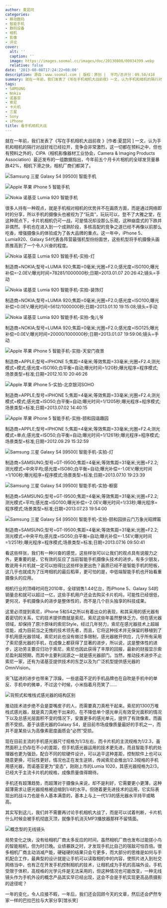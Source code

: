 ```yaml
---
author: 夏昆冈
categories:
- 移动数码
- 智能手机
- 数码设备
- 相机
- 影像
- 评论
cover:
  alt: ''
  caption: ''
  image: https://images.soomal.cc/images/doc/20130808/00034399.webp
  relative: false
date: '2013-08-08T17:24:22+08:00'
description: 源自：www.soomal.com | 版权：原创 |  平均/总评分：09.50/418
summary: 就在一年前，我们发表了《写在手机相机大战前夜》一文，认为手机和相机的隔行对战好戏已经拉开，竞争会非常激烈，这一切都在预料之中，但也有预料之外的，CIPA最近发布的一组数据指出，今年前五个月卡片相机的全球发货量暴跌42%，相机下滑之快，相机厂商们都哭了
tags:
- SAMSUNG
- Nokia
- 诺基亚
- 索尼
- 卡片机
- 三星
- Sony
- iPhone
title: 看手机相机大战
---
```


就在一年前，我们发表了《写在手机相机大战前夜 》[作者:夏昆冈 ]
一文，认为手机和相机的隔行对战好戏已经拉开，竞争会非常激烈，这一切都在预料之中，但也有预料之外的，CIPA（相机影像器材工业协会，Camera & Imaging Products Association）最近发布的一组数据指出，今年前五个月卡片相机的全球发货量暴跌42%，相机下滑之快，相机厂商们都哭了。

![Samsung 三星 Galaxy S4 [I9500] 智能手机](https://images.soomal.cc/images/doc/20130705/00033059.webp)




![Apple 苹果 iPhone 5 智能手机](https://images.soomal.cc/images/doc/20120927/00023205_01.webp)




![Nokia 诺基亚 Lumia 920 智能手机](https://images.soomal.cc/images/doc/20121227/00026041_01.webp)




很多人持有一种观点，就是手机相对相机的优势并不在画质方面，而是通过网络即时的分享，所以手机的摄像头也被视为了“玩具”，玩玩可以，登不了大雅之堂，在这种观点下，卡片机相机仍可一战，可是情况却没那么乐观，这种崩盘式的下跌并非偶然。手机也在进入到一个成熟阶段，多核高配的竞争之道已经不再像以前那么吃香，增强摄像头的体验成为了各大品牌的重点。这一年中，iPhone 5、Lumia920、Galaxy S4代表各阵营最强机型纷纷面世，这些机型将手机摄像头画质推高到了一个令人兴奋的程度。

![Nokia 诺基亚 Lumia 920 智能手机-实拍-灯](https://images.soomal.cc/images/doc/20130112/00026536.webp)

制造商=NOKIA;型号=LUMIA 920;焦距=0毫米;光圈=F2.0;感光度=ISO100;曝光补偿=-2.0EV;曝光时间=78281/1000000秒;日期=2013.01.07 20:26:42;镜头=手动


![Nokia 诺基亚 Lumia 920 智能手机-实拍-装饰灯](https://images.soomal.cc/images/doc/20130112/00026582_01.webp)

制造商=NOKIA;型号=LUMIA 920;焦距=0毫米;光圈=F2.0;感光度=ISO100;曝光补偿=0.0EV;曝光时间=5612/1000000秒;日期=2013.01.10 19:15:08;镜头=手动


![Nokia 诺基亚 Lumia 920 智能手机-实拍-兔儿爷](https://images.soomal.cc/images/doc/20130112/00026545_01.webp)

制造商=NOKIA;型号=LUMIA 920;焦距=0毫米;光圈=F2.0;感光度=ISO125;曝光补偿=0.0EV;曝光时间=20000/1000000秒;日期=2013.01.07 19:59:06;镜头=手动


![Apple 苹果 iPhone 5 智能手机-实拍-天安门夜景](https://images.soomal.cc/images/doc/20121022/00023765.webp)

制造商=APPLE;型号=IPHONE 5;焦距=4毫米;等效焦距=33毫米;光圈=F2.4;测光模式=模式;感光度=ISO160;白平衡=自动;曝光时间=1/20秒;曝光程序=程序模式;场景类型=标准;日期=2012.10.10 20:46:26


![Apple 苹果 iPhone 5-实拍-北京银河SOHO](https://images.soomal.cc/images/doc/20130802/00034252_01.webp)

制造商=APPLE;型号=IPHONE 5;焦距=4毫米;等效焦距=33毫米;光圈=F2.4;测光模式=模式;感光度=ISO50;白平衡=自动;曝光时间=1/1205秒;曝光程序=程序模式;场景类型=标准;日期=2013.07.02 14:40:15


![Apple 苹果 iPhone 5 智能手机-实拍-颐和园谐趣园](https://images.soomal.cc/images/doc/20121022/00023748_01.webp)

制造商=APPLE;型号=IPHONE 5;焦距=4毫米;等效焦距=33毫米;光圈=F2.4;测光模式=单点;感光度=ISO50;白平衡=自动;曝光时间=1/1261秒;曝光程序=程序模式;场景类型=标准;日期=2012.09.29 15:32:59


![Samsung 三星 Galaxy S4 [I9500] 智能手机-实拍-灯](https://images.soomal.cc/images/doc/20130717/00033550.webp)

制造商=SAMSUNG;型号=GT-I9500;焦距=4毫米;等效焦距=31毫米;光圈=F2.2;测光模式=中央平均;感光度=ISO80;白平衡=自动;曝光补偿=-1.0EV;曝光时间=1/100秒;曝光程序=程序模式;场景类型=标准;日期=2013.07.10 19:23:39


![Samsung 三星 Galaxy S4 [I9500] 智能手机-实拍-橱窗](https://images.soomal.cc/images/doc/20130725/00033893_01.webp)

制造商=SAMSUNG;型号=GT-I9500;焦距=4毫米;等效焦距=31毫米;光圈=F2.2;测光模式=平均;感光度=ISO100;曝光补偿=-2.0EV;曝光时间=1/33秒;曝光程序=程序模式;场景类型=标准;日期=2013.07.23 19:54:00


![Samsung 三星 Galaxy S4 [I9500] 智能手机-实拍-颐和园排云门万象光昭牌匾](https://images.soomal.cc/images/doc/20130717/00033563_01.webp)

制造商=SAMSUNG;型号=GT-I9500;焦距=4毫米;等效焦距=31毫米;光圈=F2.2;测光模式=中央平均;感光度=ISO50;白平衡=自动;曝光补偿=-1.5EV;曝光时间=1/251秒;曝光程序=程序模式;场景类型=标准;日期=2013.07.16 09:50:41























 

看这些样张，我们有一种兴奋的感觉，这些样张可以让我们的观点具有说服力之外，更重要的是，它有效的反应了当前智能手机摄像头技术的进步。有多少朋友，敢说用卡片机就一定可以拍得比这些样张更出色？画质已经不是智能手机的短板，这几乎也就成为了压垮相机的最后稻草，更可怕的是，中低端智能手机也开始看重摄像头的应用。

相机行业的顶峰时间在2010年，全球销售1.44亿台，而iPhone 5、Galaxy S4的销量总和就可以超过一亿，这些手机用户还会去购买卡片机吗，可能性已经很低，更何况，手机摄像头的进步是整体性的，而不是几个巨头独享的科技成果。

这里必须提到索尼，iPhone 5和S4之所以有着出众的表现，和其采用的感光器有着密切的关系，它的技术提供商就是索尼。索尼这些年虽然整体乏力，但在感光器领域，却保持了原汁原味的索尼Style，经过几年努力，索尼在感光器技术上超越佳能，成为目前当之无愧的技术领先者，而且，它将这种技术并无保留的移植到了手机用感光器领域，索尼对此也没有做过多限制，感光器敞开供应，几乎所有采用了索尼感光器的手机，在成像上都获得了显著的进步，所以说，这是整体性的进步，这功劳主要应归功于索尼，索尼也因此获得了丰厚的回报，最新的财报显示索尼盈利超预期，而其中主要利润源之一就是感光器部门。当然，推动技术进步不止索尼一家，还有为诺基亚提供技术的东芝以及为广泛机型提供感光器的OmniVision。

突飞猛进的进步也带来了浮躁，一些底蕴不足的手机品牌也在自吹是手机中的单反、手机中的微单，不过这个时候，小米指着月亮笑了……

![背照式和堆栈式感光器的结构区别](https://images.soomal.cc/images/doc/20130605/00031803.webp)




推动技术进步绝不会是耍嘴皮子的人，而需要真刀真枪干起来。索尼的1300万堆栈式感光器，就是真刀真枪干出来的，在不降低单个感光单元有效受光面积的情况下以及总感光层面积不变的情况下，安置更多的感光单元，提供了有效像素，而画质不受损。基于该感光器的Galaxy S4，是目前市场成像质量最好的手机之一，而并不是某些认为高像素密度画质会“必然”受损。

现在目前主流的手机感光器尺寸规格为1/3左右，而卡片机的主流规格为1/2.3，虽然面积上仍存在不小的差距，但手机感光器运用的技术更先进，而且智能手机的处理器也更为强劲，配合不同的软硬件设计，可以追平这种差距，控制软件上也可以随意更换，可玩性更好。情况也正在发生逆转，传闻索尼会推出1/2.3规格的手机用感光器，而诺基亚更为“变态”，刚刚上市的Lumia 1020，其感光器规格为2/3，已经大于主流卡片机的规格，成像质量值得期待。

手机还有超薄趋势，而超薄对于摄像头来说，却不是利好，它需要更小更薄，这种超薄需求让感光器规格被迫缩到1/4的水平。但随着更先进技术的运用，它实际表现出的战斗力也是令人基本满意的，基本上与上一代1/3的感光器水平持平或略高。

其实写到这儿，我们并不需要再讨论手机相机大战了，而是可以试着判断，卡片机什么时候会被手机彻底灭顶，就像手机消灭MP3播放器那样不留情面。

![概念型的无线镜头](https://images.soomal.cc/images/doc/20130808/00034398_01.webp)




局势变化之快，没有给相机厂商太多反应的时间，虽然相机厂商也发布过能搓小鸟的智能相机，但为时已晚。业绩暴跌之时，才发现手机比自己的宿敌可怕百倍。很多相机厂商主动消减产能，硬碰硬的结果只会亏更多，而大部分的思维是如何与手机配合工作，最典型的设计就是让手机可以读取相机中的内容，使照片进入到社交网络当中，也有正在开发手机控制相机的技术，让相机成为手机的高端外设。手机受限于体积，高规格的光学元件是无法采用的，但这种情况也可能改变，一种无线镜头作为手机外设的概念产品其实早已经出现，这会不会是手机实现更高品质摄影的途径呢？

一年的变化，令人应接不暇，一年后，我们还会回顾今天的文章，然后还会俨然专家一样的巴拉巴拉与大家分享[馆长笑]